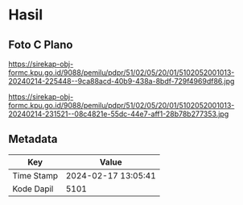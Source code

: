 # Hasil

## Foto C Plano

https://sirekap-obj-formc.kpu.go.id/9088/pemilu/pdpr/51/02/05/20/01/5102052001013-20240214-225448--9ca88acd-40b9-438a-8bdf-729f4969df86.jpg

https://sirekap-obj-formc.kpu.go.id/9088/pemilu/pdpr/51/02/05/20/01/5102052001013-20240214-231521--08c4821e-55dc-44e7-aff1-28b78b277353.jpg


## Metadata

| Key        | Value               |
| ---------- | ------------------- |
| Time Stamp | 2024-02-17 13:05:41 |
| Kode Dapil | 5101                |



